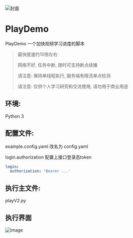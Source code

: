 ![封面](https://p3-zeus.byteimg.com/img/tos-cn-i-tv0gyzr5fi/70896862d07542c5ab0e9f702eca1e63~tplv-tv0gyzr5fi-image.image)

# PlayDemo
PlayDemo 一个加快视频学习进度的脚本
> 最快提速约10倍左右
> 
> 网络不好, 任务中断, 随时可支持断点续播
> 
> 请注意: 保持单线程执行, 服务端有限流单点检测
> 
> 请注意: 仅供个人学习研究和交流使用, 请勿用于商业用途

## 环境: 
Python 3

## 配置文件:

example.config.yaml 改名为 config.yaml

login.authorization 配置上接口登录态token

```yaml
login:
  authorization: 'Bearer ...'

```

## 执行主文件:
playV2.py

## 执行界面
![image](https://user-images.githubusercontent.com/5201240/202123961-3d98ec71-3225-4ee2-bf1e-d9af3830bcc1.png)
